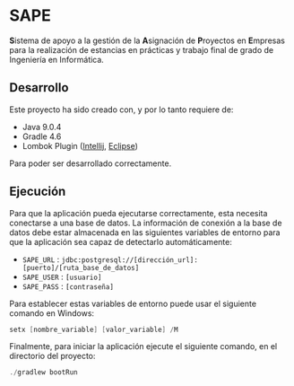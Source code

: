 # SAPE
**S**istema de apoyo a la gestión de la **A**signación de **P**royectos en **E**mpresas para la realización de estancias en prácticas y trabajo final de grado de Ingeniería en Informática.

## Desarrollo
Este proyecto ha sido creado con, y por lo tanto requiere de:
- Java 9.0.4
- Gradle 4.6
- Lombok Plugin ([Intellij](https://projectlombok.org/setup/intellij), [Eclipse](https://projectlombok.org/setup/eclipse))

Para poder ser desarrollado correctamente.

## Ejecución
Para que la aplicación pueda ejecutarse correctamente, esta necesita conectarse a una base de datos.
La información de conexión a la base de datos debe estar almacenada en las siguientes variables de entorno para que la aplicación sea capaz de detectarlo automáticamente:
- `SAPE_URL` : `jdbc:postgresql://[dirección_url]:[puerto]/[ruta_base_de_datos]`
- `SAPE_USER` : `[usuario]`
- `SAPE_PASS` : `[contraseña]`

Para establecer estas variables de entorno puede usar el siguiente comando en Windows:
```powershell
setx [nombre_variable] [valor_variable] /M
```

Finalmente, para iniciar la aplicación ejecute el siguiente comando, en el directorio del proyecto:
```powershell
./gradlew bootRun
```

